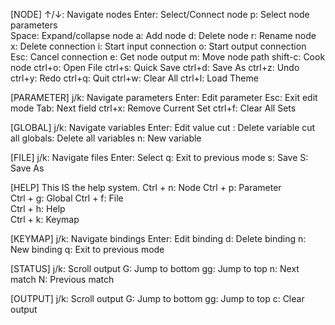 [NODE]
↑/↓: Navigate nodes
Enter: Select/Connect node
p: Select node parameters  
Space: Expand/collapse node
a: Add node
d: Delete node
r: Rename node
x: Delete connection
i: Start input connection
o: Start output connection
Esc: Cancel connection
e: Get node output
m: Move node path
shift-c: Cook node
ctrl+o: Open File
ctrl+s: Quick Save
ctrl+d: Save As
ctrl+z: Undo
ctrl+y: Redo
ctrl+q: Quit
ctrl+w: Clear All
ctrl+l: Load Theme

[PARAMETER]
j/k: Navigate parameters
Enter: Edit parameter
Esc: Exit edit mode
Tab: Next field
ctrl+x: Remove Current Set
ctrl+f: Clear All Sets

[GLOBAL]
j/k: Navigate variables
Enter: Edit value
cut <KEY>: Delete variable
cut all globals: Delete all variables
n: New variable

[FILE]
j/k: Navigate files
Enter: Select
q: Exit to previous mode
s: Save
S: Save As

[HELP]
This IS the help system. 
Ctrl + n: Node 
Ctrl + p: Parameter    
Ctrl + g: Global
Ctrl + f: File    
Ctrl + h: Help        
Ctrl + k: Keymap

[KEYMAP]
j/k: Navigate bindings
Enter: Edit binding
d: Delete binding
n: New binding
q: Exit to previous mode

[STATUS]
j/k: Scroll output
G: Jump to bottom
gg: Jump to top
n: Next match
N: Previous match

[OUTPUT]
j/k: Scroll output
G: Jump to bottom
gg: Jump to top
c: Clear output